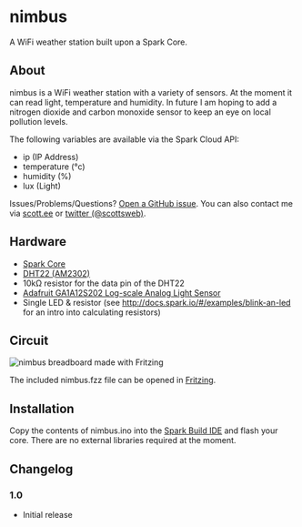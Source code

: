 # nimbus

A WiFi weather station built upon a Spark Core.

## About

nimbus is a WiFi weather station with a variety of sensors. At the moment it can read light, temperature and humidity. In future I am hoping to add a nitrogen dioxide and carbon monoxide sensor to keep an eye on local pollution levels. 

The following variables are available via the Spark Cloud API:

* ip (IP Address)
* temperature (°c)
* humidity (%)
* lux (Light)

Issues/Problems/Questions? [Open a GitHub issue](https://github.com/scottsweb/nimbus/issues). You can also contact me via [scott.ee](http://scott.ee) or [twitter (@scottsweb)](http://twitter.com/scottsweb).

## Hardware

* [Spark Core](https://www.spark.io/)
* [DHT22 (AM2302)](https://learn.adafruit.com/dht)
* 10kΩ resistor for the data pin of the DHT22
* [Adafruit GA1A12S202 Log-scale Analog Light Sensor](https://learn.adafruit.com/adafruit-ga1a12s202-log-scale-analog-light-sensor)
* Single LED & resistor (see http://docs.spark.io/#/examples/blink-an-led for an intro into calculating resistors)

## Circuit

![nimbus breadboard made with Fritzing](https://raw.githubusercontent.com/scottsweb/nimbus/master/nimbus.png)

The included nimbus.fzz file can be opened in [Fritzing](http://fritzing.org/).

## Installation

Copy the contents of nimbus.ino into the [Spark Build IDE](https://www.spark.io/build/) and flash your core. There are no external libraries required at the moment.

## Changelog 

### 1.0
* Initial release



